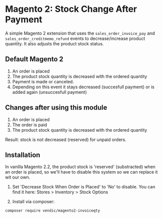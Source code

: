 # Magento 2: Stock Change After Payment
A simple Magento 2 extension that uses the `sales_order_invoice_pay` and `sales_order_creditmemo_refund` events to decrease/increase product quantity. It also adjusts the product stock status.

## Default Magento 2
1. An order is placed
2. The product stock quantity is decreased with the ordered quantity
3. Payment is made or canceled. 
4. Depending on this event it stays decreased (succesfull payment) or is added again (unsuccesfull payment)

## Changes after using this module
1. An order is placed
2. The order is paid
2. The product stock quantity is decreased with the ordered quantity

Result: stock is not decreased (reserved) for unpaid orders.

## Installation
In vanilla Magento 2.2, the product stock is 'reserved' (substracted) when an order is placed, so we'll have to disable this system so we can replace it wit our own.

1. Set 'Decrease Stock When Order is Placed' to 'No' to disable. You can find it here: Stores > Inventory > Stock Options

2. Install via composer:
```bash
composer require vendic/magento2-invoiceqty
```
